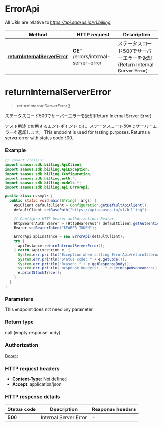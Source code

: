 # ErrorApi

All URIs are relative to *https://api.saasus.io/v1/billing*

| Method | HTTP request | Description |
|------------- | ------------- | -------------|
| [**returnInternalServerError**](ErrorApi.md#returnInternalServerError) | **GET** /errors/internal-server-error | ステータスコード500でサーバーエラーを返却(Return Internal Server Error) |


<a id="returnInternalServerError"></a>
# **returnInternalServerError**
> returnInternalServerError()

ステータスコード500でサーバーエラーを返却(Return Internal Server Error)

テスト用途で使用するエンドポイントです。ステータスコード500でサーバーエラーを返却します。  This endpoint is used for testing purposes. Returns a server error with status code 500. 

### Example
```java
// Import classes:
import saasus.sdk.billing.ApiClient;
import saasus.sdk.billing.ApiException;
import saasus.sdk.billing.Configuration;
import saasus.sdk.billing.auth.*;
import saasus.sdk.billing.models.*;
import saasus.sdk.billing.api.ErrorApi;

public class Example {
  public static void main(String[] args) {
    ApiClient defaultClient = Configuration.getDefaultApiClient();
    defaultClient.setBasePath("https://api.saasus.io/v1/billing");
    
    // Configure HTTP bearer authorization: Bearer
    HttpBearerAuth Bearer = (HttpBearerAuth) defaultClient.getAuthentication("Bearer");
    Bearer.setBearerToken("BEARER TOKEN");

    ErrorApi apiInstance = new ErrorApi(defaultClient);
    try {
      apiInstance.returnInternalServerError();
    } catch (ApiException e) {
      System.err.println("Exception when calling ErrorApi#returnInternalServerError");
      System.err.println("Status code: " + e.getCode());
      System.err.println("Reason: " + e.getResponseBody());
      System.err.println("Response headers: " + e.getResponseHeaders());
      e.printStackTrace();
    }
  }
}
```

### Parameters
This endpoint does not need any parameter.

### Return type

null (empty response body)

### Authorization

[Bearer](../README.md#Bearer)

### HTTP request headers

 - **Content-Type**: Not defined
 - **Accept**: application/json

### HTTP response details
| Status code | Description | Response headers |
|-------------|-------------|------------------|
| **500** | Internal Server Error |  -  |

